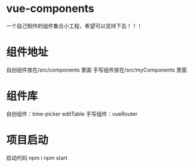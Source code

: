 # vue-components
一个自己制作的组件集合小工程，希望可以坚持下去！！！
# 组件地址
自创组件放在/src/components 里面
手写组件放在/src/myComponents 里面
# 组件库
自创组件：time-picker editTable
手写组件：vueRouter
# 项目启动
启动代码
npm i
npm start  





